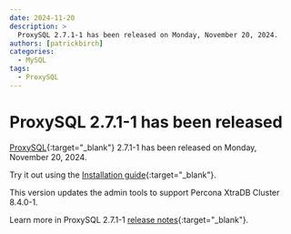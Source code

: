 ```yaml
---
date: 2024-11-20
description: >
  ProxySQL 2.7.1-1 has been released on Monday, November 20, 2024.
authors: [patrickbirch]
categories:
  - MySQL
tags:
  - ProxySQL
---
```


# ProxySQL 2.7.1-1 has been released

<!-- more -->

[ProxySQL](https://docs.percona.com/proxysql/){:target="_blank"} 2.7.1-1 has been released on Monday, November 20, 2024.

Try it out using the [Installation guide](https://docs.percona.com/proxysql/install-v2.html){:target="_blank"}.

This version updates the admin tools to support Percona XtraDB Cluster 8.4.0-1.

Learn more in ProxySQL 2.7.1-1 [release notes](https://docs.percona.com/proxysql/2.7.1-1.html){:target="_blank"}.

